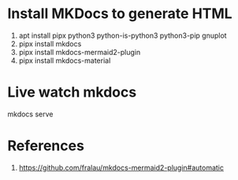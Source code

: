 # Install MKDocs to generate HTML
1. apt install pipx python3 python-is-python3 python3-pip gnuplot
1. pipx install mkdocs
1. pipx install mkdocs-mermaid2-plugin
1. pipx install mkdocs-material


# Live watch mkdocs
mkdocs serve

# References
1. https://github.com/fralau/mkdocs-mermaid2-plugin#automatic

